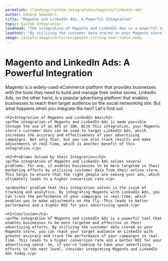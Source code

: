 ```yaml
---
permalink: /landings/system-integrations/magento/linkedin-ads
author: Edward Saunders
title: "Magento and LinkedIn Ads: A Powerful Integration"
topic: System Integration
leadhead: "The integration of Magento and LinkedIn Ads is a powerful tool that enables businesses to be more targeted and effective in their advertising efforts"
leadtext: "By utilizing the customer data stored on your Magento store, you can reach your target audience on LinkedIn with greater accuracy and track the performance of your campaigns in real-time. This leads to a higher conversion rate and a better ROI for your advertising spend. So, if you're looking to take your advertising efforts to the next level, consider integrating Magento and LinkedIn Ads today."
image: /assets/images/articles/people-sitting-near-table.webp
---
```

<div class="arttext">	<h1>Magento and LinkedIn Ads: A Powerful Integration</h1>
	<p>Magento is a widely-used eCommerce platform that provides businesses with the tools they need to build and manage their online stores. LinkedIn Ads, on the other hand, is a popular advertising platform that enables businesses to reach their target audience on the social networking site. But what happens when you integrate the two? Let's find out.</p>

	<h2>Integration of Magento and LinkedIn Ads</h2>
	<p>The integration of Magento and LinkedIn Ads is made possible through the use of an API or SDK. With this integration, your Magento store's customer data can be used to target LinkedIn Ads, which increases the accuracy and effectiveness of your advertising campaigns. Not only that, but you can also track results and make adjustments in real-time, which is another benefit of this integration.</p>

	<h2>Problems Solved by their Integration</h2>
	<p>The integration of Magento and LinkedIn Ads solves several problems. For one, it enables businesses to be more targeted in their marketing efforts by utilizing customer data from their online store. This helps to ensure that the right people are seeing your ads, which ultimately leads to a higher conversion rate.</p>

	<p>Another problem that this integration solves is the issue of tracking and analytics. By integrating Magento with LinkedIn Ads, you can track the performance of your campaigns in real-time, which enables you to make adjustments on the fly. This leads to better performance and a higher ROI for your advertising spend.</p>

	<h2>Conclusion</h2>
	<p>The integration of Magento and LinkedIn Ads is a powerful tool that enables businesses to be more targeted and effective in their advertising efforts. By utilizing the customer data stored on your Magento store, you can reach your target audience on LinkedIn with greater accuracy and track the performance of your campaigns in real-time. This leads to a higher conversion rate and a better ROI for your advertising spend. So, if you're looking to take your advertising efforts to the next level, consider integrating Magento and LinkedIn Ads today.</p>
</div>